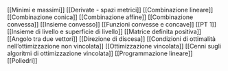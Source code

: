 [[Minimi e massimi]]
[[Derivate - spazi metrici]]
[[Combinazione lineare]]
[[Combinazione conica]]
[[Combinazione affine]]
[[Combinazione convessa]]
[[Insieme convesso]]
[[Funzioni convesse e concave]]
[[PT 1]]
[[Insieme di livello e superficie di livello]]
[[Matrice definita positiva]]
[[Angolo tra due vettori]]
[[Direzione di discesa]]
[[Condizioni di ottimalità nell’ottimizzazione non vincolata]]
[[Ottimizzazione vincolata]]
[[Cenni sugli algoritmi di ottimizzazione vincolata]]
[[Programmazione lineare]]
[[Poliedri]]
